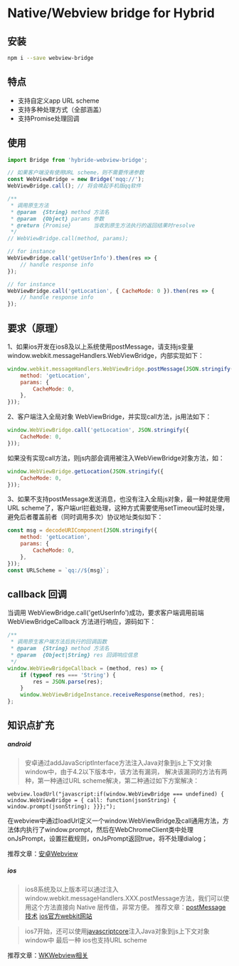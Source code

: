 # Native/Webview bridge for Hybrid

## 安装

``` bash
npm i --save webview-bridge
```


## 特点
* 支持自定义app URL scheme
* 支持多种处理方式（全部涵盖）
* 支持Promise处理回调


## 使用

``` js
import Bridge from 'hybride-webview-bridge';

// 如果客户端没有使用URL scheme，则不需要传递参数
const WebViewBridge = new Bridge('mqq://');
WebViewBridge.call(); // 将会唤起手机版qq软件

/**
 * 调用原生方法
 * @param  {String} method 方法名
 * @param  {Object} params 参数
 * @return {Promise}       当收到原生方法执行的返回结果时resolve
 */
// WebViewBridge.call(method, params);

// for instance
WebViewBridge.call('getUserInfo').then(res => {
    // handle response info
});

// for instance
WebViewBridge.call('getLocation', { CacheMode: 0 }).then(res => {
    // handle response info
});

```


## 要求（原理）

1、如果ios开发在ios8及以上系统使用postMessage，请支持js变量window.webkit.messageHandlers.WebViewBridge，内部实现如下：
``` js
window.webkit.messageHandlers.WebViewBridge.postMessage(JSON.stringify({
    method: 'getLocation',
    params: {
        CacheMode: 0,
    },
}));
```

2、客户端注入全局对象 WebViewBridge，并实现call方法，js用法如下：
``` js
window.WebViewBridge.call('getLocation', JSON.stringify({
    CacheMode: 0,
}));
```
如果没有实现call方法，则js内部会调用被注入WebViewBridge对象方法，如：
``` js
window.WebViewBridge.getLocation(JSON.stringify({
    CacheMode: 0,
}));
```

3、如果不支持postMessage发送消息，也没有注入全局js对象，最一种就是使用URL scheme了，客户端url拦截处理，这种方式需要使用setTimeout延时处理，避免后者覆盖前者（同时调用多次）协议地址类似如下：
``` js
const msg = decodeURIComponent(JSON.stringify({
    method: 'getLocation',
    params: {
        CacheMode: 0,
    },
}));
const URLScheme = `qq://${msg}`;
```


## callback 回调

当调用 WebViewBridge.call('getUserInfo')成功，要求客户端调用前端 WebViewBridgeCallback 方法进行响应，源码如下：
``` js
/**
 * 调用原生客户端方法后执行的回调函数
 * @param  {String} method 方法名
 * @param  {Object|String} res 回调响应信息
 */
window.WebViewBridgeCallback = (method, res) => {
    if (typeof res === 'String') {
        res = JSON.parse(res);
    }
    window.WebViewBridgeInstance.receiveResponse(method, res);
};
```


## 知识点扩充

##### android
> 安卓通过addJavaScriptInterface方法注入Java对象到js上下文对象window中，由于4.2以下版本中，该方法有漏洞，
解决该漏洞的方法有两种，第一种通过URL scheme解决，第二种通过如下方案解决：
```
webview.loadUrl("javascript:if(window.WebViewBridge === undefined) { window.WebViewBridge = { call: function(jsonString) { window.prompt(jsonString); }}};");
```
在webview中通过loadUrl定义一个window.WebViewBridge及call通用方法，方法体内执行了window.prompt，然后在WebChromeClient类中处理onJsPrompt，设置拦截规则，onJsPrompt返回true，将不处理dialog；

推荐文章：[安卓Webview](http://mp.weixin.qq.com/s/4XRB7nqTVftL5K2jAMGVVg)


##### ios
> ios8系统及以上版本可以通过注入 window.webkit.messageHandlers.XXX.postMessage方法，我们可以使用这个方法直接向 Native 层传值，非常方便。
推荐文章：[postMessage技术](https://lvwenhan.com/ios/461.html) [ios官方webkit网站](https://developer.apple.com/documentation/webkit)

> ios7开始，还可以使用[javascriptcore](https://developer.apple.com/documentation/javascriptcore)注入Java对象到js上下文对象window中
> 最后一种 ios也支持URL scheme

推荐文章：[WKWebview相关](https://www.cnblogs.com/cynthia-wuqian/p/6268359.html)

